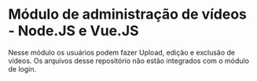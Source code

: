 <h1>Módulo de administração de vídeos - Node.JS e Vue.JS</h1>
<p>Nesse módulo os usuários podem fazer Upload, edição e exclusão de vídeos. Os arquivos desse repositório não estão integrados com o módulo de login.</p>
